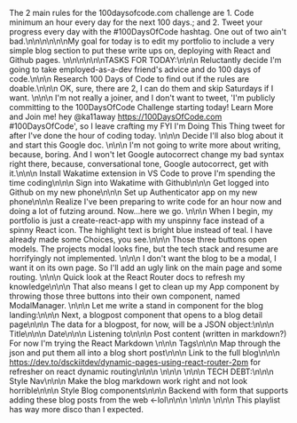 The 2 main rules for the 100daysofcode.com challenge are 1. Code minimum an hour every day for the next 100 days.; and 2. Tweet your progress every day with the #100DaysOfCode hashtag. One out of two ain't bad.\n\n\n\n\n\nMy goal for today is to edit my portfolio to include a very simple blog section to put these write ups on, deploying with React and Github pages. \n\n\n\n\n\nTASKS FOR TODAY:\n\n\n Reluctantly decide I'm going to take employed-as-a-dev friend's advice and do 100 days of code.\n\n\n Research 100 Days of Code to find out if the rules are doable.\n\n\n OK, sure, there are 2, I can do them and skip Saturdays if I want. \n\n\n I'm not really a joiner, and I don't want to tweet, 'I'm publicly committing to the 100DaysOfCode Challenge starting today! Learn More and Join me! hey @ka11away https://100DaysOfCode.com #100DaysOfCode', so I leave crafting my FYI I'm Doing This Thing tweet for after I've done the hour of coding today. \n\n\n Decide I'll also blog about it and start this Google doc. \n\n\n I'm not going to write more about writing, because, boring. And I won't let Google autocorrect change my bad syntax right there, because, conversational tone, Google autocorrect, get with it.\n\n\n Install Wakatime extension in VS Code to prove I'm spending the time coding\n\n\n Sign into Wakatime with Github\n\n\n Get logged into Github on my new phone\n\n\n Set up Authenticator app on my new phone\n\n\n Realize I've been preparing to write code for an hour now and doing a lot of futzing around. Now...here we go.  \n\n\n When I begin, my portfolio is just a create-react-app with my unspinny face instead of a spinny React icon. The highlight text is bright blue instead of teal. I have already made some Choices, you see.\n\n\n  Those three buttons open models. The projects modal looks fine, but the tech stack and resume are horrifyingly not implemented. \n\n\n I  don't want the blog to be a modal, I want it on its own page. So I'll add an ugly link on the main page and some routing. \n\n\n Quick look at the React Router docs to refresh my knowledge\n\n\n That also means I get to clean up my App component by throwing those three buttons into their own component, named ModalManager. \n\n\n Let me write a stand in component for the blog landing:\n\n\n Next, a blogpost component that opens to a blog detail page\n\n\n The data for a blogpost, for now, will be a JSON object:\n\n\n Title\n\n\n Date\n\n\n Listening to\n\n\n Post content (written in markdown?) For now I'm trying the React Markdown \n\n\n Tags\n\n\n Map through the json and put them all into a blog short post\n\n\n Link to the full blog\n\n\n https://dev.to/dsckiitdev/dynamic-pages-using-react-router-2pm for refresher on react dynamic routing\n\n\n \n\n\n \n\n\n TECH DEBT:\n\n\n Style Nav\n\n\n Make the blog markdown work right and not look horrible\n\n\n Style Blog components\n\n\n Backend with form that supports adding these blog posts from the web <-lol\n\n\n \n\n\n \n\n\n This playlist has way more disco than I expected.
